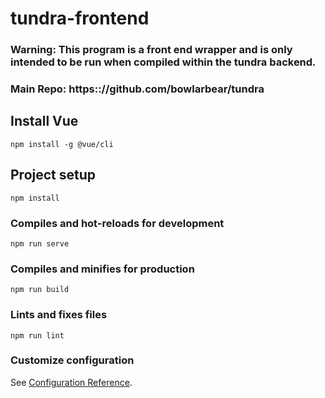 # tundra-frontend

### Warning: This program is a front end wrapper and is only intended to be run when compiled within the tundra backend.
### Main Repo: https:://github.com/bowlarbear/tundra

## Install Vue
```
npm install -g @vue/cli
```

## Project setup
```
npm install
```

### Compiles and hot-reloads for development
```
npm run serve
```

### Compiles and minifies for production
```
npm run build
```

### Lints and fixes files
```
npm run lint
```

### Customize configuration
See [Configuration Reference](https://cli.vuejs.org/config/).
